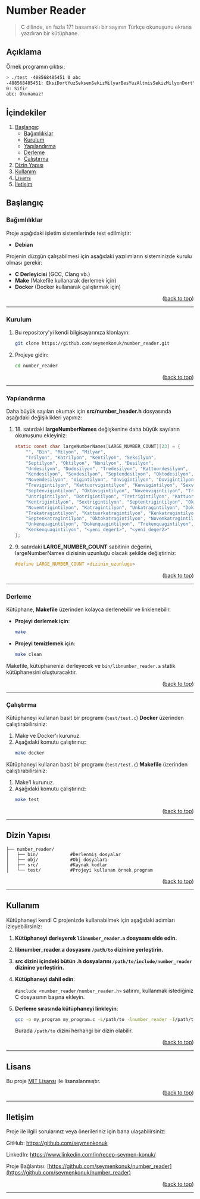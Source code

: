 # Number Reader
> C dilinde, en fazla 171 basamaklı bir sayının Türkçe okunuşunu ekrana yazdıran bir kütüphane.

## Açıklama
Örnek programın çıktısı:
```bash
> ./test -488568485451 0 abc
-488568485451: EksiDortYuzSeksenSekizMilyarBesYuzAltmisSekizMilyonDortYuzSeksenBesBinDortYuzElliBir
0: Sifir
abc: Okunamaz!
```

## İçindekiler
<ol>
	<li>
		<a href="#başlangıç">Başlangıç</a>
		<ul>
			<li><a href="#bağımlılıklar">Bağımlılıklar</a></li>
			<li><a href="#kurulum">Kurulum</a></li>
			<li><a href="#yapılandırma">Yapılandırma</a></li>
			<li><a href="#derleme">Derleme</a></li>
			<li><a href="#çalıştırma">Çalıştırma</a></li>
		</ul>
	</li>
	<li><a href="#dizin-yapısı">Dizin Yapısı</a></li>
	<li><a href="#kullanım">Kullanım</a></li>
	<li><a href="#lisans">Lisans</a></li>
	<li><a href="#Iletişim">İletişim</a></li>
</ol>

## Başlangıç
### Bağımlılıklar
Proje aşağıdaki işletim sistemlerinde test edilmiştir:
- **Debian**

Projenin düzgün çalışabilmesi için aşağıdaki yazılımların sisteminizde kurulu olması gerekir:
- **C Derleyicisi** (GCC, Clang vb.)
- **Make** (Makefile kullanarak derlemek için)
- **Docker** (Docker kullanarak çalıştırmak için)

<p align="right">(<a href="#readme-top">back to top</a>)</p>

---

### Kurulum
1. Bu repository'yi kendi bilgisayarınıza klonlayın:
	```bash
	git clone https://github.com/seymenkonuk/number_reader.git
	```

2. Projeye gidin:
	```bash
	cd number_reader
	```

<p align="right">(<a href="#readme-top">back to top</a>)</p>

---

### Yapılandırma
Daha büyük sayıları okumak için **src/number_header.h** dosyasında aşağıdaki değişiklikleri yapınız:
1. 18\. satırdaki **largeNumberNames** değişkenine daha büyük sayıların okunuşunu ekleyiniz:
	```c
	static const char largeNumberNames[LARGE_NUMBER_COUNT][23] = {
		"", "Bin", "Milyon", "Milyar", 
		"Trilyon", "Katrilyon", "Kentilyon", "Seksilyon", 
		"Septilyon", "Oktilyon", "Nonilyon", "Desilyon", 
		"Undesilyon", "Dodesilyon", "Tredesilyon", "Kattuordesilyon", 
		"Kendesilyon", "Sexdesilyon", "Septendesilyon", "Oktodesilyon",
		"Novemdesilyon", "Vigintilyon", "Unvigintilyon", "Dovigintilyon", 
		"Trevigintilyon", "Kattuorvigintilyon", "Kenvigintilyon", "Sexvigintilyon", 
		"Septenvigintilyon", "Oktovigintilyon", "Novemvigintilyon", "Trigintilyon", 
		"Untrigintilyon", "Dotrigintilyon", "Tretrigintilyon", "Kattuortrigintilyon", 
		"Kentrigintilyon", "Sextrigintilyon", "Septentrigintilyon", "Oktotrigintilyon", 
		"Novemtrigintilyon", "Katragintilyon", "Unkatragintilyon", "Dokatragintilyon", 
		"Trekatragintilyon", "Kattuorkatragintilyon", "Kenkatragintilyon", "Sexkatragintilyon", 
		"Septenkatragintilyon", "Oktokatragintilyon", "Novemkatragintilyon", "Kenquagintilyon", 
		"Unkenquagintilyon", "Dokenquagintilyon", "Trekenquagintilyon", "Kattuorkenquagintilyon", 
		"Kenkenquagintilyon", "<yeni_deger1>", "<yeni_deger2>"
	};
	```
2. 9\. satırdaki **LARGE_NUMBER_COUNT** sabitinin değerini, largeNumberNames dizisinin uzunluğu olacak şekilde değiştiriniz:
	```c
	#define LARGE_NUMBER_COUNT <dizinin_uzunlugu>
	```

<p align="right">(<a href="#readme-top">back to top</a>)</p>

---

### Derleme

Kütüphane, **Makefile** üzerinden kolayca derlenebilir ve linklenebilir.

- **Projeyi derlemek için**:

	```bash
	make
	```

- **Projeyi temizlemek için**:

	```bash
	make clean
	```

Makefile, kütüphanenizi derleyecek ve `bin/libnumber_reader.a` statik kütüphanesini oluşturacaktır.

<p align="right">(<a href="#readme-top">back to top</a>)</p>

---

### Çalıştırma
Kütüphaneyi kullanan basit bir programı (`test/test.c`) **Docker** üzerinden çalıştırabilirsiniz:
1. Make ve Docker'ı kurunuz.
2. Aşağıdaki komutu çalıştırınız:
	```bash
	make docker
	```

Kütüphaneyi kullanan basit bir programı (`test/test.c`) **Makefile** üzerinden çalıştırabilirsiniz:
1. Make'i kurunuz.
2. Aşağıdaki komutu çalıştırınız:
	```bash
	make test
	```

<p align="right">(<a href="#readme-top">back to top</a>)</p>

---

## Dizin Yapısı
```
├── number_reader/
│   ├── bin/			#Derlenmiş dosyalar
│   ├── obj/			#Obj dosyaları
│   ├── src/			#Kaynak kodlar
│   └── test/			#Projeyi kullanan örnek program
```

<p align="right">(<a href="#readme-top">back to top</a>)</p>

---

## Kullanım
Kütüphaneyi kendi C projenizde kullanabilmek için aşağıdaki adımları izleyebilirsiniz:


1. **Kütüphaneyi derleyerek `libnumber_reader.a` dosyasını elde edin.**

2. **libnumber_reader.a dosyasını `/path/to` dizinine yerleştirin.**

3. **src dizini içindeki bütün .h dosyalarını `/path/to/include/number_reader` dizinine yerleştirin.**

4. **Kütüphaneyi dahil edin**:

	`#include <number_reader/number_reader.h>` satırını, kullanmak istediğiniz C dosyasının başına ekleyin.

5. **Derleme sırasında kütüphaneyi linkleyin**:

	```bash
	gcc -o my_program my_program.c -L/path/to -lnumber_reader -I/path/to/include
	```

	Burada `/path/to` dizini herhangi bir dizin olabilir.


<p align="right">(<a href="#readme-top">back to top</a>)</p>

---

## Lisans
Bu proje [MIT Lisansı](https://github.com/seymenkonuk/number_reader/blob/main/README.md) ile lisanslanmıştır.

<p align="right">(<a href="#readme-top">back to top</a>)</p>

---

## Iletişim
Proje ile ilgili sorularınız veya önerileriniz için bana ulaşabilirsiniz:

GitHub: https://github.com/seymenkonuk

LinkedIn: https://www.linkedin.com/in/recep-seymen-konuk/

Proje Bağlantısı: [https://github.com/seymenkonuk/number_reader](https://github.com/seymenkonuk/number_reader)

<p align="right">(<a href="#readme-top">back to top</a>)</p>

---
